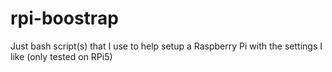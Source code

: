 # rpi-boostrap
Just bash script(s) that I use to help setup a Raspberry Pi with the settings I like (only tested on RPi5)
